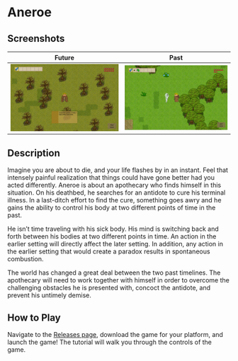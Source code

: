 # Aneroe

## Screenshots

Future                     | Past
:-------------------------:|:-------------------------:
![](https://github.com/Murfalo/Aneroe/blob/master/Screenshots/Future.png?raw=true)  |  ![](https://github.com/Murfalo/Aneroe/blob/master/Screenshots/Past.png?raw=true)

## Description

Imagine you are about to die, and your life flashes by in an instant. Feel that intensely painful realization that things could have gone better had you acted differently. Aneroe is about an apothecary who finds himself in this situation. On his deathbed, he searches for an antidote to cure his terminal illness. In a last-ditch effort to find the cure, something goes awry and he gains the ability to control his body at two different points of time in the past.

He isn’t time traveling with his sick body. His mind is switching back and forth between his bodies at two different points in time. An action in the earlier setting will directly affect the later setting. In addition, any action in the earlier setting that would create a paradox results in spontaneous combustion.

The world has changed a great deal between the two past timelines.  The apothecary will need to work together with himself in order to overcome the challenging obstacles he is presented with, concoct the antidote, and prevent his untimely demise.


## How to Play

Navigate to the [Releases page](https://github.com/Murfalo/Aneroe/releases), download the game for your platform, and launch the game! The tutorial will walk you through the controls of the game.
